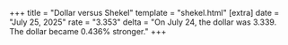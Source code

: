 +++
title = "Dollar versus Shekel"
template = "shekel.html"
[extra]
date = "July 25, 2025"
rate = "3.353"
delta = "On July 24, the dollar was 3.339. The dollar became 0.436% stronger."
+++
